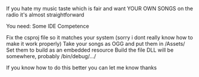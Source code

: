 If you hate my music taste which is fair and want YOUR OWN SONGS on the radio it's almost straightforward

You need:
Some IDE
Competence

Fix the csproj file so it matches your system (sorry i dont really know how to make it work properly)
Take your songs as OGG and put them in /Assets/
Set them to build as an embedded resource
Build the file
DLL will be somewhere, probably /bin/debug/.../

If you know how to do this better you can let me know thanks
